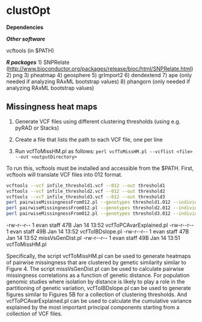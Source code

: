 # clustOpt

**Dependencies**

***Other software***

vcftools (in $PATH)

***R packages***
    1) SNPRelate (http://www.bioconductor.org/packages/release/bioc/html/SNPRelate.html)
    2) png
    3) pheatmap
    4) geosphere
    5) grImport2
    6) dendextend
    7) ape (only needed if analyzing RAxML bootstrap values)
    8) phangorn (only needed if analyzing RAxML bootstrap values)

## Missingness heat maps ##
1) Generate VCF files using different clustering thresholds (using e.g. pyRAD or Stacks)

2) Create a file that lists the path to each VCF file, one per line

3) Run vcfToMissHM.pl as follows: `perl vcfToMissHM.pl --vcflist <file> --out <outputDirectory>`

To run this, vcftools must be installed and accessible from the $PATH. First, vcftools will translate VCF files into 012 format.


```bash
vcftools --vcf infile_threshold1.vcf --012 --out threshold1
vcftools --vcf infile_threshold2.vcf --012 --out threshold2
vcftools --vcf infile_threshold3.vcf --012 --out threshold3
perl pairwiseMissingnessFrom012.pl --genotypes threshold1.012 --individuals threshold1.012.indv --out threshold1.missingness
perl pairwiseMissingnessFrom012.pl --genotypes threshold2.012 --individuals threshold2.012.indv --out threshold2.missingness
perl pairwiseMissingnessFrom012.pl --genotypes threshold3.012 --individuals threshold3.012.indv --out threshold3.missingness
```


-rw-r--r--   1 evan  staff    47B Jan 14 13:52 vcfToPCAvarExplained.pl
-rw-r--r--   1 evan  staff    49B Jan 14 13:52 vcfToIBDslope.pl
-rw-r--r--   1 evan  staff    47B Jan 14 13:52 missVsGenDist.pl
-rw-r--r--   1 evan  staff    49B Jan 14 13:51 vcfToMissHM.pl


Specifically, the script vcfToMissHM.pl can be used to generate heatmaps of pairwise missingness that are clustered by genetic similarity similar to Figure 4. The script missVsGenDist.pl can be used to calculate pairwise missingness correlations as a function of genetic distance. For population genomic studies where isolation by distance is likely to play a role in the partitioning of genetic variation, vcfToIBDslope.pl can be used to generate figures similar to Figures 5B for a collection of clustering thresholds. And vcfToPCAvarExplained.pl can be used to calculate the cumulative variance explained by the most important principal components starting from a collection of VCF files. 

